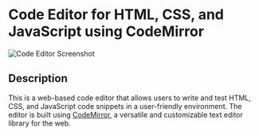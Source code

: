 # Code Editor for HTML, CSS, and JavaScript using CodeMirror

![Code Editor Screenshot](screenshot.png)

## Description

This is a web-based code editor that allows users to write and test HTML, CSS, and JavaScript code snippets in a user-friendly environment. The editor is built using [CodeMirror](https://codemirror.net/), a versatile and customizable text editor library for the web.
